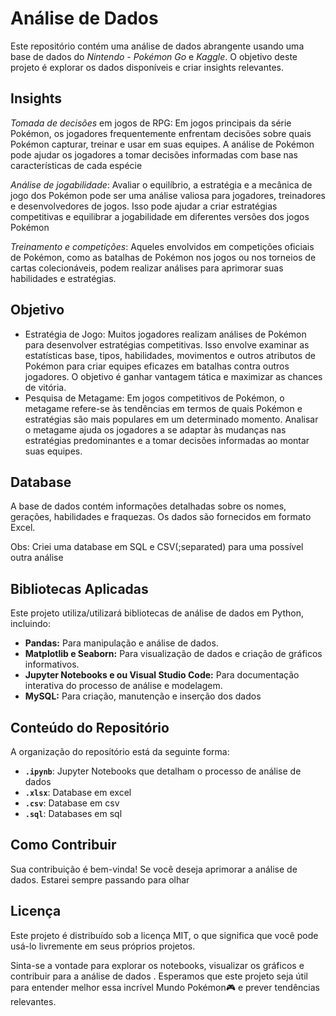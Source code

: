 # Análise de Dados

Este repositório contém uma análise de dados abrangente usando uma base de dados do *Nintendo  - Pokémon Go* e *Kaggle*. O objetivo deste projeto é explorar os dados disponíveis e criar insights relevantes.

## **Insights**

*Tomada de decisões* em jogos de RPG: Em jogos principais da série Pokémon, os jogadores frequentemente enfrentam decisões sobre quais Pokémon capturar, treinar e usar em suas equipes. A análise de Pokémon pode ajudar os jogadores a tomar decisões informadas com base nas características de cada espécie

*Análise de jogabilidade*: Avaliar o equilíbrio, a estratégia e a mecânica de jogo dos Pokémon pode ser uma análise valiosa para jogadores, treinadores e desenvolvedores de jogos. Isso pode ajudar a criar estratégias competitivas e equilibrar a jogabilidade em diferentes versões dos jogos Pokémon

*Treinamento e competições*: Aqueles envolvidos em competições oficiais de Pokémon, como as batalhas de Pokémon nos jogos ou nos torneios de cartas colecionáveis, podem realizar análises para aprimorar suas habilidades e estratégias.

## Objetivo

- Estratégia de Jogo: Muitos jogadores realizam análises de Pokémon para desenvolver estratégias competitivas. Isso envolve examinar as estatísticas base, tipos, habilidades, movimentos e outros atributos de Pokémon para criar equipes eficazes em batalhas contra outros jogadores. O objetivo é ganhar vantagem tática e maximizar as chances de vitória.
- Pesquisa de Metagame: Em jogos competitivos de Pokémon, o metagame refere-se às tendências em termos de quais Pokémon e estratégias são mais populares em um determinado momento. Analisar o metagame ajuda os jogadores a se adaptar às mudanças nas estratégias predominantes e a tomar decisões informadas ao montar suas equipes.
  
## Database

A base de dados  contém informações detalhadas sobre os nomes, gerações, habilidades e fraquezas. Os dados são fornecidos em formato Excel.

Obs: Criei uma database em SQL e CSV(;separated) para uma possível outra análise

## Bibliotecas Aplicadas

Este projeto utiliza/utilizará bibliotecas de análise de dados em Python, incluindo:

- **Pandas:** Para manipulação e análise de dados.
- **Matplotlib e Seaborn:** Para visualização de dados e criação de gráficos informativos.
- **Jupyter Notebooks e ou Visual Studio Code:** Para documentação interativa do processo de análise e modelagem.
- **MySQL:** Para criação, manutenção e inserção dos dados
## Conteúdo do Repositório

A organização do repositório está da seguinte forma:

- **`.ipynb`**: Jupyter Notebooks que detalham o processo de análise de dados
- **`.xlsx`**: Database em excel
- **`.csv`**: Database em csv
- **`.sql`**: Databases em sql
  
[//]: # (**`images/`**: Gráficos e visualizações gerados durante a análise.)

## Como Contribuir

Sua contribuição é bem-vinda! Se você deseja aprimorar a análise de dados.
Estarei sempre passando para olhar

## Licença
Este projeto é distribuído sob a licença MIT, o que significa que você pode usá-lo livremente em seus próprios projetos.

Sinta-se a vontade para explorar os notebooks, visualizar os gráficos e contribuir para a análise de dados . Esperamos que este projeto seja útil para entender melhor essa incrível Mundo Pokémon🎮 e prever tendências relevantes.